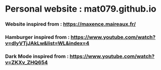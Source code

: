 # Personal website : mat079.github.io


### Website inspired from : https://maxence.maireaux.fr/ 
### Hamburger inspired from : https://www.youtube.com/watch?v=dIyVTjJAkLw&list=WL&index=4
### Dark Mode inspired from : https://www.youtube.com/watch?v=ZKXv_ZHQ654

